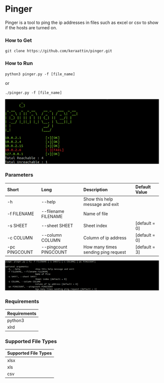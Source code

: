 # Pinger
Pinger is a tool to ping the ip addresses in files such as excel or csv to show if the hosts are turned on.

### How to Get
```
git clone https://github.com/keraattin/pinger.git
```

### How to Run
```
python3 pinger.py -f [file_name] 
```
or
```
./pinger.py -f [file_name]
```
![output](pictures/output.png)

### Parameters
| Short        | Long           | Description  | Default Value |
|:-----|:-----|:-----|:-----|
| -h | --help | Show this help message and exit |
| -f FILENAME | --filename FILENAME |   Name of file |
| -s SHEET | --sheet SHEET |  Sheet index | [default = 0] | 
| -c COLUMN | --column COLUMN | Column of ip address | [default = 0] |
| -pc PINGCOUNT | --pingcount PINGCOUNT | How many times sending ping request | [default = 3] |

![output](pictures/help.png)

### Requirements
| Requirements |
| ------------- |
| python3 |
| xlrd | 

### Supported File Types
| Supported File Types |
| ------------- |
| xlsx |
| xls | 
| csv | 
